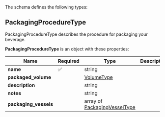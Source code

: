 The schema defines the following types:

## PackagingProcedureType 

PackagingProcedureType describes the procedure for packaging your beverage.

**PackagingProcedureType** is an object with these properties:

|Name|Required|Type|Description|
|--|--|--|--|
| **name** | ✅ | string|  |
| **packaged_volume** |  | [VolumeType](measureable_units.json.md#volumetype)|  |
| **description** |  | string|  |
| **notes** |  | string|  |
| **packaging_vessels** |  | array of [PackagingVesselType](packaging_vessel.json.md#packagingvesseltype)|  |

